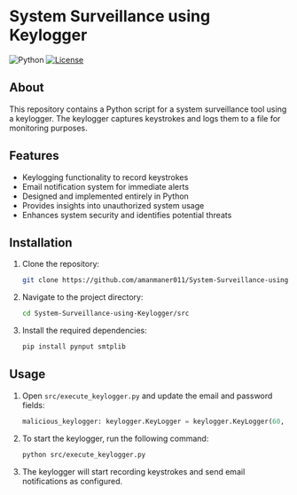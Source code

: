 # System Surveillance using Keylogger

![Python](https://img.shields.io/badge/Language-Python-blue)
[![License](https://img.shields.io/badge/License-MIT-yellow.svg)](https://opensource.org/licenses/MIT)

## About

This repository contains a Python script for a system surveillance tool using a keylogger. The keylogger captures keystrokes and logs them to a file for monitoring purposes.

## Features

- Keylogging functionality to record keystrokes
- Email notification system for immediate alerts
- Designed and implemented entirely in Python
- Provides insights into unauthorized system usage
- Enhances system security and identifies potential threats

## Installation

1. Clone the repository:
    ```bash
    git clone https://github.com/amanmaner011/System-Surveillance-using-Keylogger.git
    ```
2. Navigate to the project directory:
    ```bash
    cd System-Surveillance-using-Keylogger/src
    ```
3. Install the required dependencies:
    ```bash
    pip install pynput smtplib
    ```

## Usage

1. Open `src/execute_keylogger.py` and update the email and password fields:
    ```python
    malicious_keylogger: keylogger.KeyLogger = keylogger.KeyLogger(60, 'your-email@gmail.com', 'your-email-password')
    ```
2. To start the keylogger, run the following command:
    ```bash
    python src/execute_keylogger.py
    ```
3. The keylogger will start recording keystrokes and send email notifications as configured.
